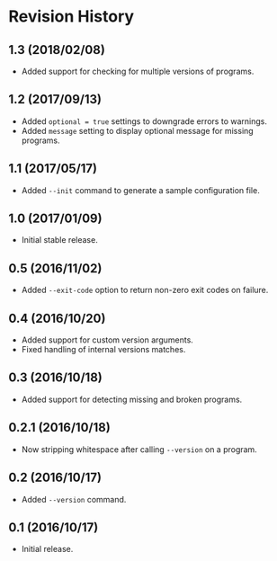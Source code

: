# Revision History

## 1.3 (2018/02/08)

- Added support for checking for multiple versions of programs.

## 1.2 (2017/09/13)

- Added `optional = true` settings to downgrade errors to warnings.
- Added `message` setting to display optional message for missing programs.

## 1.1 (2017/05/17)

- Added `--init` command to generate a sample configuration file.

## 1.0 (2017/01/09)

- Initial stable release.

## 0.5 (2016/11/02)

- Added `--exit-code` option to return non-zero exit codes on failure.

## 0.4 (2016/10/20)

- Added support for custom version arguments.
- Fixed handling of internal versions matches.

## 0.3 (2016/10/18)

- Added support for detecting missing and broken programs.

## 0.2.1 (2016/10/18)

- Now stripping whitespace after calling `--version` on a program.

## 0.2 (2016/10/17)

- Added `--version` command.

## 0.1 (2016/10/17)

 - Initial release.
